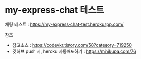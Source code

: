 # my-express-chat 테스트

채팅 테스트 : https://my-express-chat-test.herokuapp.com/

참조
* 참고소스 : https://codevkr.tistory.com/58?category=719250
* 깃허브 push 시, heroku 자동배포하기 : https://minikupa.com/76
